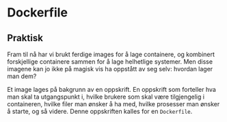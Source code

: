 # Dockerfile

## Praktisk

Fram til nå har vi brukt ferdige images for å lage containere, og kombinert forskjellige containere sammen for å lage helhetlige systemer. Men disse imagene kan jo ikke på magisk vis ha oppstått av seg selv: hvordan lager man dem?

Et image lages på bakgrunn av en oppskrift. En oppskrift som forteller hva man skal ta utgangspunkt i, hvilke brukere som skal være tilgjengelig i containeren, hvilke filer man ønsker å ha med, hvilke prosesser man ønsker å starte, og så videre. Denne oppskriften kalles for en `Dockerfile`.
